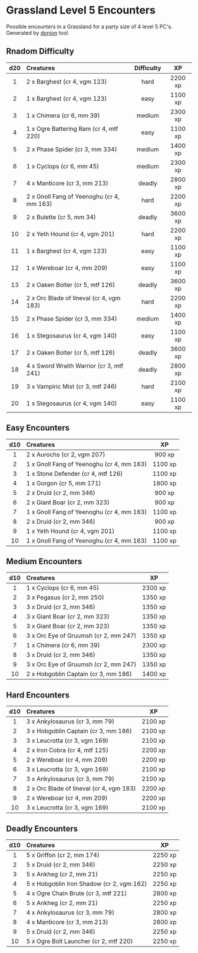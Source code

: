 # Grassland Level 5 Encounters

Possible encounters in a Grassland for a party size of 4 level 5 PC's. Generated by [donjon](https://donjon.bin.sh/5e/random/#type=encounter) tool.


## Rnadom Difficulty

| d20 | Creatures | Difficulty | XP |
|:---:|:--------- |:----------:|:--:|
| 1 | 2 x Barghest (cr 4, vgm 123) | hard | 2200 xp |
| 2 | 1 x Barghest (cr 4, vgm 123) | easy | 1100 xp |
| 3 | 1 x Chimera (cr 6, mm 39) | medium | 2300 xp |
| 4 | 1 x Ogre Battering Ram (cr 4, mtf 220) | easy | 1100 xp |
| 5 | 2 x Phase Spider (cr 3, mm 334) | medium | 1400 xp |
| 6 | 1 x Cyclops (cr 6, mm 45) | medium | 2300 xp |
| 7 | 4 x Manticore (cr 3, mm 213) | deadly | 2800 xp |
| 8 | 2 x Gnoll Fang of Yeenoghu (cr 4, mm 163) | hard | 2200 xp |
| 9 | 2 x Bulette (cr 5, mm 34) | deadly | 3600 xp |
| 10 | 2 x Yeth Hound (cr 4, vgm 201) | hard | 2200 xp |
| 11 | 1 x Barghest (cr 4, vgm 123) | easy | 1100 xp |
| 12 | 1 x Wereboar (cr 4, mm 209) | easy | 1100 xp |
| 13 | 2 x Oaken Bolter (cr 5, mtf 126) | deadly | 3600 xp |
| 14 | 2 x Orc Blade of Ilneval (cr 4, vgm 183) | hard | 2200 xp |
| 15 | 2 x Phase Spider (cr 3, mm 334) | medium | 1400 xp |
| 16 | 1 x Stegosaurus (cr 4, vgm 140) | easy | 1100 xp |
| 17 | 2 x Oaken Bolter (cr 5, mtf 126) | deadly | 3600 xp |
| 18 | 4 x Sword Wraith Warrior (cr 3, mtf 241) | deadly | 2800 xp |
| 19 | 3 x Vampiric Mist (cr 3, mtf 246) | hard | 2100 xp |
| 20 | 1 x Stegosaurus (cr 4, vgm 140) | easy | 1100 xp |


## Easy Encounters

| d10 | Creatures | XP |
|:---:|:--------- |:--:|
| 1 | 2 x Aurochs (cr 2, vgm 207)| 900 xp |
| 2 | 1 x Gnoll Fang of Yeenoghu (cr 4, mm 163)| 1100 xp |
| 3 | 1 x Stone Defender (cr 4, mtf 126)| 1100 xp |
| 4 | 1 x Gorgon (cr 5, mm 171)| 1800 xp |
| 5 | 2 x Druid (cr 2, mm 346)| 900 xp |
| 6 | 2 x Giant Boar (cr 2, mm 323)| 900 xp |
| 7 | 1 x Gnoll Fang of Yeenoghu (cr 4, mm 163)| 1100 xp |
| 8 | 2 x Druid (cr 2, mm 346)| 900 xp |
| 9 | 1 x Yeth Hound (cr 4, vgm 201)| 1100 xp |
| 10 | 1 x Gnoll Fang of Yeenoghu (cr 4, mm 163)| 1100 xp |


## Medium Encounters

| d10 | Creatures | XP |
|:---:|:--------- |:--:|
| 1 | 1 x Cyclops (cr 6, mm 45)| 2300 xp |
| 2 | 3 x Pegasus (cr 2, mm 250)| 1350 xp |
| 3 | 3 x Druid (cr 2, mm 346)| 1350 xp |
| 4 | 3 x Giant Boar (cr 2, mm 323)| 1350 xp |
| 5 | 3 x Giant Boar (cr 2, mm 323)| 1350 xp |
| 6 | 3 x Orc Eye of Gruumsh (cr 2, mm 247)| 1350 xp |
| 7 | 1 x Chimera (cr 6, mm 39)| 2300 xp |
| 8 | 3 x Druid (cr 2, mm 346)| 1350 xp |
| 9 | 3 x Orc Eye of Gruumsh (cr 2, mm 247)| 1350 xp |
| 10 | 2 x Hobgoblin Captain (cr 3, mm 186)| 1400 xp |


## Hard Encounters

| d10 | Creatures | XP |
|:---:|:--------- |:--:|
| 1 | 3 x Ankylosaurus (cr 3, mm 79)| 2100 xp |
| 2 | 3 x Hobgoblin Captain (cr 3, mm 186)| 2100 xp |
| 3 | 3 x Leucrotta (cr 3, vgm 169)| 2100 xp |
| 4 | 2 x Iron Cobra (cr 4, mtf 125)| 2200 xp |
| 5 | 2 x Wereboar (cr 4, mm 209)| 2200 xp |
| 6 | 3 x Leucrotta (cr 3, vgm 169)| 2100 xp |
| 7 | 3 x Ankylosaurus (cr 3, mm 79)| 2100 xp |
| 8 | 2 x Orc Blade of Ilneval (cr 4, vgm 183)| 2200 xp |
| 9 | 2 x Wereboar (cr 4, mm 209)| 2200 xp |
| 10 | 3 x Leucrotta (cr 3, vgm 169)| 2100 xp |


## Deadly Encounters

| d10 | Creatures | XP |
|:---:|:--------- |:--:|
| 1 | 5 x Griffon (cr 2, mm 174)| 2250 xp |
| 2 | 5 x Druid (cr 2, mm 346)| 2250 xp |
| 3 | 5 x Ankheg (cr 2, mm 21)| 2250 xp |
| 4 | 5 x Hobgoblin Iron Shadow (cr 2, vgm 162)| 2250 xp |
| 5 | 4 x Ogre Chain Brute (cr 3, mtf 221)| 2800 xp |
| 6 | 5 x Ankheg (cr 2, mm 21)| 2250 xp |
| 7 | 4 x Ankylosaurus (cr 3, mm 79)| 2800 xp |
| 8 | 4 x Manticore (cr 3, mm 213)| 2800 xp |
| 9 | 5 x Druid (cr 2, mm 346)| 2250 xp |
| 10 | 5 x Ogre Bolt Launcher (cr 2, mtf 220)| 2250 xp |
